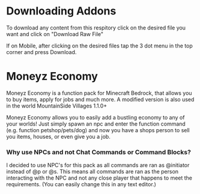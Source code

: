 # Downloading Addons
To download any content from this respitory click on the desired file you want and click on "Download Raw File"

If on Mobile, after clicking on the desired files tap the 3 dot menu in the top corner and press Download.

# Moneyz Economy
Moneyz Economy is a function pack for Minecraft Bedrock, that allows you to buy items, apply for jobs and much more. A modified version is also used in the world MountainSide Villages 1.1.0+

Moneyz Economy allows you to easily add a bustling economy to any of your worlds! Just simply spawn an npc and enter the function command (e.g. function petshop/pets/dog) and now you have a shops person to sell you items, houses, or even give you a job.

### Why use NPCs and not Chat Commands or Command Blocks?
I decided to use NPC's for this pack as all commands are ran as @initiator instead of @p or @s. This means all commands are ran as the person interacting with the NPC and not any close player that happens to meet the requirements. (You can easily change this in any text editor.)
